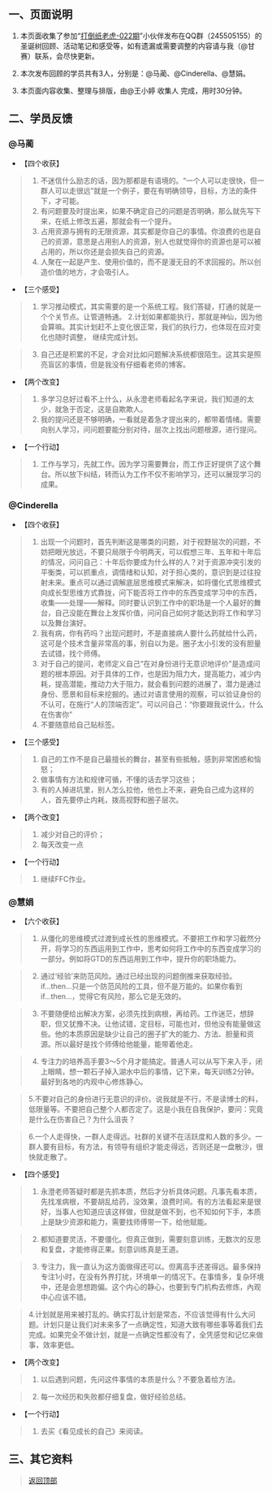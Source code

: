 
## 一、页面说明

1. 本页面收集了参加“[打倒纸老虎-022期](http://book.upwith.me/u/zhilaohu/Zhilaohu/022_zlh/022_collection.html)”小伙伴发布在QQ群（245505155）的圣诞树回顾、活动笔记和感受等，如有遗漏或需要调整的内容请与我（@甘赛）联系，会尽快更新。

2. 本次发布回顾的学员共有3人，分别是：@马蔺、@Cinderella、@慧娟。

3. 本页面内容收集、整理与排版，由@王小婷 收集人 完成，用时30分钟。

## 二、学员反馈

###  @马蔺

- 【四个收获】

> 1. 不迷信什么励志的话，因为那都是有语境的。“一个人可以走很快，但一群人可以走很远”就是一个例子，要在有明确领导，目标，方法的条件下，才可能。
> 2. 有问题要及时提出来，如果不确定自己的问题是否明确，那么就先写下来，在纸上修改五遍，那就会有一个提升。
> 3. 占用资源与拥有的无限资源，其实都是你自己的事情。你浪费的也是自己的资源，意思是占用别人的资源，别人也就觉得你的资源也是可以被占用的，所以你还是会损失自己的资源。
> 4. 人聚在一起是产生、使用价值的，而不是漫无目的不求回报的。所以创造价值的地方，才会吸引人。

- 【三个感受】

> 1. 学习推动模式，其实需要的是一个系统工程。我们答疑，打通的就是一个个关节点。让管道畅通。
> 2.计划如果都能执行，那就是神仙，因为他会算嘛。其实计划赶不上变化很正常，我们的执行力，也体现在应对变化也随时调整， 继续完成计划。

> 3. 自己还是积累的不足，才会对比如问题解决系统都很陌生。这其实是照亮盲区的事情，但是我没有仔细看老师的博客。

- 【两个改变】

> 1. 多学习总好过看不上什么，从永澄老师看起名字来说，我们知道的太少，就急于否定，这是自欺欺人。
> 2. 我的提问还是不够明确，一看就是着急才提出来的，都带着情绪。需要向别人学习，问问题要能分别对待，层次上找出问题根源，进行提问。

- 【一个行动】

> 1. 工作与学习，先就工作。因为学习需要舞台，而工作正好提供了这个舞台。所以放下纠结，转而认为工作不仅不影响学习，还可以展现学习的成果。


###  @Cinderella

- 【四个收获】

> 1. 出现一个问题时，首先判断这是哪类的问题，对于视野层次的问题，不妨把眼光放远，不要只局限于今明两天，可以假想三年、五年和十年后的情况，问问自己：十年后你要成为什么样的人？对于资源冲突引发的平衡类，可以抓重点，调情绪和认知，对于担心类的，意识到是过往投射未来。重点可以通过调解底层思维模式来解决，如将僵化式思维模式向成长型思维方式靠拢，问下能否将工作中的东西变成学习中的东西，收集——处理——解释。同时要认识到工作中的职场是一个人最好的舞台，自己没能在舞台上发挥价值，问问自己如何才能达到将工作和学习以及舞台演好。
> 2. 我有病，你有药吗？出现问题时，不是直接病人要什么药就给什么药，这可是个技术含量非常高的事，别自以为是。圈子太小引发的没有胆量去试错，找个师傅。
> 3. 对于自己的提问，老师定义自己“在对身份进行无意识地评价”是造成问题的根本原因。对于具体的工作，也是因为阻力大，提高能力，减少内耗，提高潜能，推动力大于阻力，就会看到问题的进展了，潜力是通过身份、愿景和目标来挖掘的。通过对语言使用的观察，可以验证身份的不认可，在施行“人的顶端否定”。可以问自己：“你要跟我说什么，什么在伤害你”
> 4. 不要随意给自己贴标签。

- 【三个感受】

> 1. 自己的工作不是自己最擅长的舞台，甚至有些抵触，感到非常困惑和恼怒；
> 2. 做事情有方法和规律可循，不懂的话去学习这些；
> 3. 有的人掉进坑里，别人怎么拉他，他也上不来，避免自己成为这样的人，首先要停止内耗，拨高视野和圈子层次。

- 【两个改变】

> 1. 减少对自己的评价；
> 2. 每天改变一点

- 【一个行动】


> 1.  继续FFC作业。


###  @慧娟

- 【六个收获】

> 1. 从僵化的思维模式过渡到成长性的思维模式。不要把工作和学习截然分开，将学习的东西运用到工作中，思考如何将工作中的东西变成学习的一部分。例如将GTD的东西运用到工作中，提升你的职场能力。

> 2. 通过‘经验’来防范风险。通过已经出现的问题倒推来获取经验。if...then...只是一个防范风险的工具，但不是万能的。如果你看到if...then...，觉得它有风险，那么它是无效的。

> 3. 不要随便给出解决方案，必须先找到病根，再给药。工作迷茫，想辞职，但又犹豫不决。让他试错，定目标，可能也对，但他没有能量做这些。他的本质原因是缺少让自己的圈子扩大的能力、方法、胆量和资源。所以最好是找个师傅给他能量，能带着他走。

> 4. 专注力的培养高手要3～5个月才能搞定。普通人可以从写下来入手，闭上眼睛，想一颗石子掉入湖水中后的事情，记下来，每天训练2分钟。最好到各地的内观中心修炼静心。

>5.不要对自己的身份进行无意识的评价。说我就是不行，不是读博士的料，低限量等。不要把自己整个人都否定了。这是小我在自我保护，要问：究竟是什么在伤害自己？为什么沮丧？

>6.一个人走得快，一群人走得远。社群的关键不在活跃度和人数的多少。一群人要有目标，有方法，有领导有组织才能走得远，否则还是一盘散沙，很快就走散了。


- 【四个感受】

> 1. 永澄老师答疑时都是先抓本质，然后才分析具体问题。凡事先看本质，先找准病根，不要胡乱给药，没效果，浪费时间。有的方法看起来是很好，当事人也知道应该这样做，但就是做不到，也不知如何下手，本质上是缺少资源和能力，需要找师傅带一下，给他赋能。

> 2. 都知道要灵活，不要僵化。但真正做到，需要刻意训练，无数次的反思和复盘，才能修得正果。刻意训练真是王道。

> 3. 专注力，我一直认为这方面做得还可以。但离高手还差得远。最多保持专注1小时，在没有外界打扰，环境单一的情况下。在事情多，复杂环境中，还是会思想跑偏。这个内心的静心，也要到专门机构去修炼，內观中心应该不错。

>4.计划就是用来被打乱的。确实打乱计划是常态，不应该觉得有什么大问题。计划只是让我们对未来多了一点确定性，知道大致有哪些事等着我们去完成。如果完全不做计划，就是一点确定性都没有了，全凭感觉和记忆来做事，效率更低。

- 【两个改变】

> 1. 以后遇到问题，先问这件事情的本质是什么？不要急着给方法。

> 2. 每一次经历和失败都仔细复盘，做好经验总结。

- 【一个行动】

> 1.  去买《看见成长的自己》来阅读。




## 三、其它资料




> [返回顶部](http://book.upwith.me/u/zhilaohu/Zhilaohu/022_zlh/022_gain.html)

